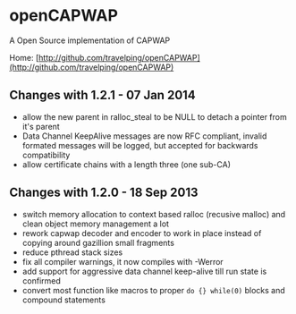 openCAPWAP
==========

A Open Source implementation of CAPWAP

Home: [http://github.com/travelping/openCAPWAP](http://github.com/travelping/openCAPWAP)

Changes with 1.2.1 - 07 Jan 2014
--------------------------------

* allow the new parent in ralloc_steal to be NULL to detach a pointer
  from it's parent
* Data Channel KeepAlive messages are now RFC compliant, invalid formated
  messages will be logged, but accepted for backwards compatibility
* allow certificate chains with a length three (one sub-CA)

Changes with 1.2.0 - 18 Sep 2013
--------------------------------

* switch memory allocation to context based ralloc (recusive malloc)
  and clean object memory management a lot
* rework capwap decoder and encoder to work in place instead of copying
  around gazillion small fragments
* reduce pthread stack sizes
* fix all compiler warnings, it now compiles with -Werror
* add support for aggressive data channel keep-alive till run state is
  confirmed
* convert most function like macros to proper `do {} while(0)` blocks
  and compound statements
